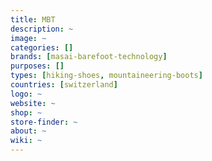 ```yaml
---
title: MBT 
description: ~
image: ~
categories: []
brands: [masai-barefoot-technology]
purposes: []
types: [hiking-shoes, mountaineering-boots]
countries: [switzerland]
logo: ~
website: ~
shop: ~
store-finder: ~
about: ~
wiki: ~
---
```

